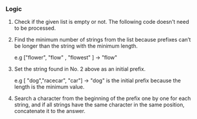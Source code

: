### Logic

1. Check if the given list is empty or not. The following code doesn't need to be processed.

2. Find the minimum number of strings from the list because prefixes can’t be longer than the string with the minimum length.

    e.g ["flower", "flow" , "flowest" ] -> "flow"

3. Set the string found in No. 2 above as an initial prefix.

    e.g [ "dog","racecar", "car"] -> "dog" is the initial prefix because the length is the minimum value.

4. Search a character from the beginning of the prefix one by one for each string, and if all strings have the same character in the same position, concatenate it to the answer.

